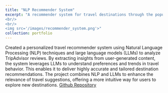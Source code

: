 ```yaml
---
title: "NLP Recommender System"
excerpt: "A recommender system for travel destinations through the popular website Trip Advisor.
<br/>
<br/>
<img src='/images/recommender_system.png'>"
collection: portfolio
---
```

Created a personalized travel recommender system using Natural Language Processing (NLP) techniques and large language models (LLMs) to analyze TripAdvisor reviews. By extracting insights from user-generated content, the system leverages LLMs to understand preferences and trends in travel behavior. This enables it to deliver highly accurate and tailored destination recommendations. The project combines NLP and LLMs to enhance the relevance of travel suggestions, offering a more intuitive way for users to explore new destinations. [Github Repository](https://github.com/matthewshawnkehoe/Data-Science-Machine-Learning-Collaborative-Learning-Group/tree/main/NLP_Information_Retrieval_System)